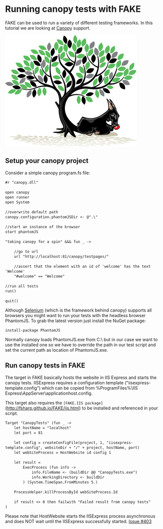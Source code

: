 # Running canopy tests with FAKE

FAKE can be used to run a variety of different testing frameworks. 
In this tutorial we are looking at [Canopy](http://lefthandedgoat.github.io/canopy/) support.

![alt text](pics/canopy/logo.jpg "Running canopy tests from FAKE")

## Setup your canopy project
Consider a simple canopy program.fs file:

	#r "canopy.dll"

	open canopy
	open runner
	open System

	//overwrite default path
	canopy.configuration.phantomJSDir <- @".\"

	//start an instance of the browser
	start phantomJS

	"taking canopy for a spin" &&& fun _ ->

	    //go to url
	    url "http://localhost:81/canopy/testpages/"

	    //assert that the element with an id of 'welcome' has the text 'Welcome'
	    "#welcome" == "Welcome"

	//run all tests
	run()

	quit()

Although [Selenium](http://docs.seleniumhq.org/) (which is the framework behind canopy) supports all browsers you might want to run your tests with the headless browser PhantomJS. To grab the latest version just install the NuGet package: 

	install-package PhantomJS

Normally canopy loads PhantomJS.exe from C:\ but in our case we want to use the installed one so we have to override the path in our test script and set the current path as location of PhantomJS.exe.


## Run canopy tests in FAKE
The target in FAKE basically hosts the website in IIS Express and starts the canopy tests. IISExpress requires a configuration template ("iisexpress-template.config") which can be copied from %ProgramFiles%\IIS Express\AppServer\applicationhost.config. 

This target also requires the `[FAKE.IIS package]`(http://fsharp.github.io/FAKE/iis.html) to be installed and referenced in your script.

	Target "CanopyTests" (fun _ ->
		let hostName = "localhost"
		let port = 81

	    let config = createConfigFile(project, 1, "iisexpress-template.config", websiteDir + "/" + project, hostName, port)
	    let webSiteProcess = HostWebsite id config 1

	    let result =
	        ExecProcess (fun info ->
	            info.FileName <- (buildDir @@ "CanopyTests.exe")
	            info.WorkingDirectory <- buildDir
	        ) (System.TimeSpan.FromMinutes 5.)

	    ProcessHelper.killProcessById webSiteProcess.Id
	 
	    if result <> 0 then failwith "Failed result from canopy tests"
	)

Please note that HostWebsite starts the IISExpress process asynchronous and does NOT wait until the IISExpress successfully started. [Issue #403](https://github.com/fsharp/FAKE/issues/403)
